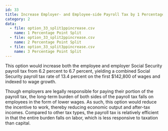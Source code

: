 ```yaml
---
id: 33
title: Increase Employer- and Employee-side Payroll Tax by 1 Percentage Point Split
category: 2
data:
  - file: option_33_split1ppincrease.csv
    name: 1 Percentage Point Split
  - file: option_33_split2ppincrease.csv
    name: 2 Percentage Point Split
  - file: option_33_split3ppincrease.csv
    name: 3 Percentage Point Split
---
```


This option would increase both the employee and employer Social Security payroll tax from 6.2 percent to 6.7 percent, yielding a combined Social Security payroll tax rate of 13.4 percent on the first $142,800 of wages and indexed to wage growth.

Though employers are legally responsible for paying their portion of the payroll tax, the long-term burden of both sides of the payroll tax falls on employees in the form of lower wages. As such, this option would reduce the incentive to work, thereby reducing economic output and after-tax incomes. Compared to other tax types, the payroll tax is relatively efficient in that the entire burden falls on labor, which is less responsive to taxation than capital.
